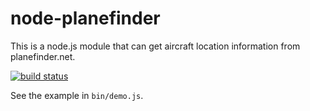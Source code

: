 node-planefinder
================

This is a node.js module that can get aircraft location information
from planefinder.net.

[![build status](https://secure.travis-ci.org/wiseman/node-planefinder.png)](http://travis-ci.org/wiseman/node-planefinder)

See the example in `bin/demo.js`.
